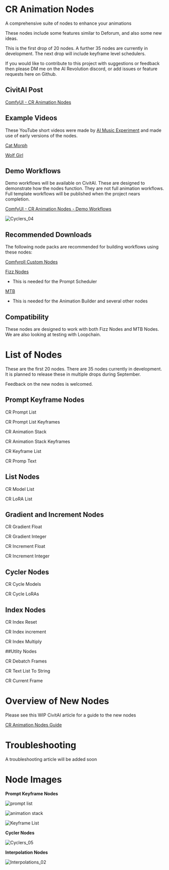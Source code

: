# CR Animation Nodes
A comprehensive suite of nodes to enhance your animations

These nodes include some features similar to Deforum, and also some new ideas.

This is the first drop of 20 nodes. A further 35 nodes are currently in development. The next drop will include keyframe level schedulers.

If you would like to contribute to this project with suggestions or feedback then please DM me on the AI Revolution discord, or add issues or feature requests here on Github.

## CivitAI Post
[ComfyUI - CR Animation Nodes](https://civitai.com/models/137333/comfyui-cr-animation-nodes)

## Example Videos
These YouTube short videos were made by [AI Music Experiment](https://www.youtube.com/channel/UCypaKOXWzzTxDvr3jWlfD6g) and made use of early versions of the nodes.

[Cat Morph](https://www.youtube.com/shorts/kiSO-8i4RZ4)

[Wolf Girl](https://www.youtube.com/shorts/bDWL5GIbmvs)

## Demo Workflows
Demo workflows will be available on CivitAI. These are designed to demonstrate how the nodes function. They are not full animation workflows. Full template workflows will be published when the project nears completion.

[ComfyUI - CR Animation Nodes - Demo Workflows](https://civitai.com/models/138947/comfyui-cr-animation-nodes-demo-workflows)

![Cyclers_04](https://github.com/RockOfFire/CR_Animation_Nodes/assets/42118269/0d704325-7055-40ae-9a45-00a9a2db86e7)

## Recommended Downloads
The following node packs are recommended for building workflows using these nodes:

[Comfyroll Custom Nodes](https://civitai.com/models/87609/comfyroll-custom-nodes-for-comfyui)

[Fizz Nodes](https://github.com/FizzleDorf/ComfyUI_FizzNodes)

- This is needed for the Prompt Scheduler

[MTB](https://github.com/melMass/comfy_mtb)

- This is needed for the Animation Builder and several other nodes

## Compatibility
These nodes are designed to work with both Fizz Nodes and MTB Nodes. We are also looking at testing with Loopchain.

# List of Nodes
These are the first 20 nodes. There are 35 nodes currently in development. It is planned to release these in multiple drops during September.

Feedback on the new nodes is welcomed.

## Prompt Keyframe Nodes
CR Prompt List

CR Prompt List Keyframes

CR Animation Stack

CR Animation Stack Keyframes

CR Keyframe List

CR Promp Text

## List Nodes
CR Model List

CR LoRA List

## Gradient and Increment Nodes
CR Gradient Float

CR Gradient Integer

CR Increment Float

CR Increment Integer

## Cycler Nodes
CR Cycle Models

CR Cycle LoRAs

## Index Nodes
CR Index Reset

CR Index increment

CR Index Multiply

##Utlity Nodes

CR Debatch Frames

CR Text List To String

CR Current Frame

# Overview of New Nodes
Please see this WIP CivitAI article for a guide to the new nodes

[CR Animation Nodes Guide](https://civitai.com/articles/2001/comfyui-guide-to-cr-animation-nodes)

# Troubleshooting
A troubleshooting article will be added soon

# Node Images
**Prompt Keyframe Nodes**

![prompt list](https://github.com/RockOfFire/CR_Animation_Nodes/assets/42118269/e40a907e-268a-4b73-9c78-f2f1a15dc37d)

![animation stack](https://github.com/RockOfFire/CR_Animation_Nodes/assets/42118269/eba4ff74-0223-4021-aed7-c8da63ece300)

![Keyframe List](https://github.com/RockOfFire/CR_Animation_Nodes/assets/42118269/89b48df3-3c28-436e-84b2-e45952f8f873)

**Cycler Nodes**

![Cyclers_05](https://github.com/RockOfFire/CR_Animation_Nodes/assets/42118269/961629d8-231b-4153-92fc-81b05b563d6b)

**Interpolation Nodes**

![Interpolations_02](https://github.com/RockOfFire/CR_Animation_Nodes/assets/42118269/6d97ab56-d393-42ce-a5c3-280b3572ceea)

